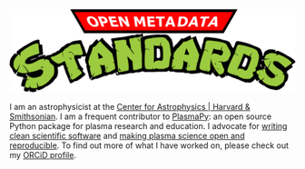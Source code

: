 <div {width:600; text-align:center;}>
<img src="https://raw.githubusercontent.com/namurphy/namurphy/main/open_metadata_standards.png"/>
</div>

[Center for Astrophysics | Harvard & Smithsonian]: https://www.cfa.harvard.edu/
[PlasmaPy]: https://github.com/PlasmaPy/PlasmaPy
[writing clean scientific software]: https://doi.org/10.5281/zenodo.3922956
[making plasma science open and reproducible]: https://doi.org/10.5281/zenodo.5397311
[ORCID profile]: https://orcid.org/0000-0001-6628-8033

I am an astrophysicist at the [Center for Astrophysics | Harvard &
Smithsonian]. I am a frequent contributor to [PlasmaPy]: an open 
source Python package for plasma research and education. I 
advocate for [writing clean scientific software] and [making plasma
science open and reproducible]. To find out more of what I have 
worked on, please check out my [ORCiD profile].
